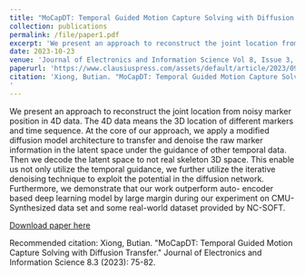 ```yaml
---
title: "MoCapDT: Temporal Guided Motion Capture Solving with Diffusion Transfer"
collection: publications
permalink: /file/paper1.pdf
excerpt: 'We present an approach to reconstruct the joint location from noisy marker position in 4D data. The 4D data means the 3D location of different markers and time sequence. At the core of our approach, we apply a modified diffusion model architecture to transfer and denoise the raw marker information in the latent space under the guidance of other temporal data. Then we decode the latent space to not real skeleton 3D space. This enable us not only utilize the temporal guidance, we further utilize the iterative denoising technique to exploit the potential in the diffusion network. Furthermore, we demonstrate that our work outperform auto- encoder based deep learning model by large margin during our experiment on CMU-Synthesized data set and some real-world dataset provided by NC-SOFT.'
date: 2023-10-23
venue: 'Journal of Electronics and Information Science Vol 8, Issue 3, 2023'
paperurl: 'https://www.clausiuspress.com/assets/default/article/2023/09/04/article_1693817848.pdf'
citation: 'Xiong, Butian. "MoCapDT: Temporal Guided Motion Capture Solving with Diffusion Transfer." Journal of Electronics and Information Science 8.3 (2023): 75-82.
'
---
```

We present an approach to reconstruct the joint location from noisy marker position in 4D data. The 4D data means the 3D location of different markers and time sequence. At the core of our approach, we apply a modified diffusion model architecture to transfer and denoise the raw marker information in the latent space under the guidance of other temporal data. Then we decode the latent space to not real skeleton 3D space. This enable us not only utilize the temporal guidance, we further utilize the iterative denoising technique to exploit the potential in the diffusion network. Furthermore, we demonstrate that our work outperform auto- encoder based deep learning model by large margin during our experiment on CMU-Synthesized data set and some real-world dataset provided by NC-SOFT.

[Download paper here](https://www.clausiuspress.com/assets/default/article/2023/09/04/article_1693817848.pdf)

Recommended citation: Xiong, Butian. "MoCapDT: Temporal Guided Motion Capture Solving with Diffusion Transfer." Journal of Electronics and Information Science 8.3 (2023): 75-82.